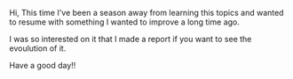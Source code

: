 Hi, 
This time I've been a season away from learning this topics and wanted to resume with something I wanted to improve a long time ago. 

I was so interested on it that I made a report if you want to see the evoulution of it. 

Have a good day!!